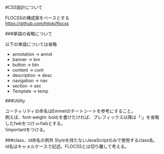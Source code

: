 ﻿#CSS設計について

FLOCSSの構成案をベースとする  
https://github.com/hiloki/flocss  


###単語の省略について

以下の単語については省略  
- annotation → annot  
- banner → bnr  
- button → btn  
- content → cont  
- description → desc  
- navigation → nav  
- section → sec  
- Template → temp  

###Utility

ユーティリティの命名はEmmetのチートシートを参考にすること。  
例えば、font-weight: bold;を書けたければ、プレフィックス以降は「:」を省略したfwbをつけ.u-fwbとする。  
!importantをつける。

###class、id命名の例外
Styleを持たないJavaScriptのみで使用するclass名、id名はキャメルケースで記述。FLOCSSとは切り離して考える。



